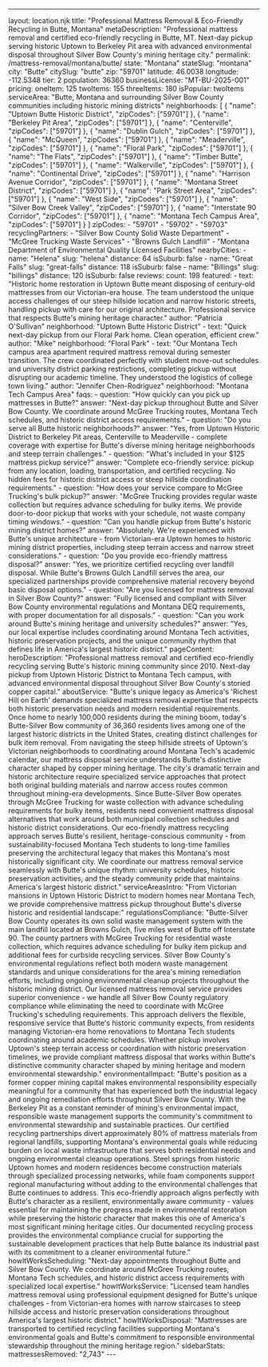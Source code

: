 ---
layout: location.njk
title: "Professional Mattress Removal & Eco-Friendly Recycling in Butte, Montana" metaDescription: "Professional mattress removal and certified eco-friendly recycling in Butte, MT. Next-day pickup serving historic Uptown to Berkeley Pit area with advanced environmental disposal throughout Silver Bow County's mining heritage city."
permalink: /mattress-removal/montana/butte/ state: "Montana" stateSlug: "montana"
city: "Butte" citySlug: "butte" zip: "59701" latitude: 46.0038 longitude: -112.5348 tier: 2 population: 36360 businessLicense: "MT-BU-2025-001" pricing: oneItem: 125 twoItems: 155 threeItems: 180 isPopular: twoItems serviceArea: "Butte, Montana and surrounding Silver Bow County communities including historic mining districts" neighborhoods: [ { "name": "Uptown Butte Historic District", "zipCodes": ["59701"] }, { "name": "Berkeley Pit Area", "zipCodes": ["59701"] }, { "name": "Centerville", "zipCodes": ["59701"] }, { "name": "Dublin Gulch", "zipCodes": ["59701"] }, { "name": "McQueen", "zipCodes": ["59701"] }, { "name": "Meaderville", "zipCodes": ["59701"] }, { "name": "Floral Park", "zipCodes": ["59701"] }, { "name": "The Flats", "zipCodes": ["59701"] }, { "name": "Timber Butte", "zipCodes": ["59701"] }, { "name": "Walkerville", "zipCodes": ["59701"] }, { "name": "Continental Drive", "zipCodes": ["59701"] }, { "name": "Harrison Avenue Corridor", "zipCodes": ["59701"] }, { "name": "Montana Street District", "zipCodes": ["59701"] }, { "name": "Park Street Area", "zipCodes": ["59701"] }, { "name": "West Side", "zipCodes": ["59701"] }, { "name": "Silver Bow Creek Valley", "zipCodes": ["59701"] }, { "name": "Interstate 90 Corridor", "zipCodes": ["59701"] }, { "name": "Montana Tech Campus Area", "zipCodes": ["59701"] } ] zipCodes: - "59701" - "59702" - "59703" recyclingPartners: - "Silver Bow County Solid Waste Department" - "McGree Trucking Waste Services" - "Browns Gulch Landfill" - "Montana Department of Environmental Quality Licensed Facilities" nearbyCities: - name: "Helena" slug: "helena" distance: 64 isSuburb: false - name: "Great Falls" slug: "great-falls" distance: 118 isSuburb: false - name: "Billings" slug: "billings" distance: 120 isSuburb: false reviews: count: 198 featured: - text: "Historic home restoration in Uptown Butte meant disposing of century-old mattresses from our Victorian-era house. The team understood the unique access challenges of our steep hillside location and narrow historic streets, handling pickup with care for our original architecture. Professional service that respects Butte's mining heritage character." author: "Patricia O'Sullivan" neighborhood: "Uptown Butte Historic District" - text: "Quick next-day pickup from our Floral Park home. Clean operation, efficient crew." author: "Mike" neighborhood: "Floral Park" - text: "Our Montana Tech campus area apartment required mattress removal during semester transition. The crew coordinated perfectly with student move-out schedules and university district parking restrictions, completing pickup without disrupting our academic timeline. They understood the logistics of college town living." author: "Jennifer Chen-Rodriguez" neighborhood: "Montana Tech Campus Area" faqs: - question: "How quickly can you pick up mattresses in Butte?" answer: "Next-day pickup throughout Butte and Silver Bow County. We coordinate around McGree Trucking routes, Montana Tech schedules, and historic district access requirements." - question: "Do you serve all Butte historic neighborhoods?" answer: "Yes, from Uptown Historic District to Berkeley Pit areas, Centerville to Meaderville - complete coverage with expertise for Butte's diverse mining heritage neighborhoods and steep terrain challenges." - question: "What's included in your $125 mattress pickup service?" answer: "Complete eco-friendly service: pickup from any location, loading, transportation, and certified recycling. No hidden fees for historic district access or steep hillside coordination requirements." - question: "How does your service compare to McGree Trucking's bulk pickup?" answer: "McGree Trucking provides regular waste collection but requires advance scheduling for bulky items. We provide door-to-door pickup that works with your schedule, not waste company timing windows." - question: "Can you handle pickup from Butte's historic mining district homes?" answer: "Absolutely. We're experienced with Butte's unique architecture - from Victorian-era Uptown homes to historic mining district properties, including steep terrain access and narrow street considerations." - question: "Do you provide eco-friendly mattress disposal?" answer: "Yes, we prioritize certified recycling over landfill disposal. While Butte's Browns Gulch Landfill serves the area, our specialized partnerships provide comprehensive material recovery beyond basic disposal options." - question: "Are you licensed for mattress removal in Silver Bow County?" answer: "Fully licensed and compliant with Silver Bow County environmental regulations and Montana DEQ requirements, with proper documentation for all disposals." - question: "Can you work around Butte's mining heritage and university schedules?" answer: "Yes, our local expertise includes coordinating around Montana Tech activities, historic preservation projects, and the unique community rhythm that defines life in America's largest historic district." pageContent: heroDescription: "Professional mattress removal and certified eco-friendly recycling serving Butte's historic mining community since 2010. Next-day pickup from Uptown Historic District to Montana Tech campus, with advanced environmental disposal throughout Silver Bow County's storied copper capital." aboutService: "Butte's unique legacy as America's 'Richest Hill on Earth' demands specialized mattress removal expertise that respects both historic preservation needs and modern residential requirements. Once home to nearly 100,000 residents during the mining boom, today's Butte-Silver Bow community of 36,360 residents lives among one of the largest historic districts in the United States, creating distinct challenges for bulk item removal. From navigating the steep hillside streets of Uptown's Victorian neighborhoods to coordinating around Montana Tech's academic calendar, our mattress disposal service understands Butte's distinctive character shaped by copper mining heritage. The city's dramatic terrain and historic architecture require specialized service approaches that protect both original building materials and narrow access routes common throughout mining-era developments. Since Butte-Silver Bow operates through McGree Trucking for waste collection with advance scheduling requirements for bulky items, residents need convenient mattress disposal alternatives that work around both municipal collection schedules and historic district considerations. Our eco-friendly mattress recycling approach serves Butte's resilient, heritage-conscious community - from sustainability-focused Montana Tech students to long-time families preserving the architectural legacy that makes this Montana's most historically significant city. We coordinate our mattress removal service seamlessly with Butte's unique rhythm: university schedules, historic preservation activities, and the steady community pride that maintains America's largest historic district." serviceAreasIntro: "From Victorian mansions in Uptown Historic District to modern homes near Montana Tech, we provide comprehensive mattress pickup throughout Butte's diverse historic and residential landscape:" regulationsCompliance: "Butte-Silver Bow County operates its own solid waste management system with the main landfill located at Browns Gulch, five miles west of Butte off Interstate 90. The county partners with McGree Trucking for residential waste collection, which requires advance scheduling for bulky item pickup and additional fees for curbside recycling services. Silver Bow County's environmental regulations reflect both modern waste management standards and unique considerations for the area's mining remediation efforts, including ongoing environmental cleanup projects throughout the historic mining district. Our licensed mattress removal service provides superior convenience - we handle all Silver Bow County regulatory compliance while eliminating the need to coordinate with McGree Trucking's scheduling requirements. This approach delivers the flexible, responsive service that Butte's historic community expects, from residents managing Victorian-era home renovations to Montana Tech students coordinating around academic schedules. Whether pickup involves Uptown's steep terrain access or coordination with historic preservation timelines, we provide compliant mattress disposal that works within Butte's distinctive community character shaped by mining heritage and modern environmental stewardship." environmentalImpact: "Butte's position as a former copper mining capital makes environmental responsibility especially meaningful for a community that has experienced both the industrial legacy and ongoing remediation efforts throughout Silver Bow County. With the Berkeley Pit as a constant reminder of mining's environmental impact, responsible waste management supports the community's commitment to environmental stewardship and sustainable practices. Our certified recycling partnerships divert approximately 80% of mattress materials from regional landfills, supporting Montana's environmental goals while reducing burden on local waste infrastructure that serves both residential needs and ongoing environmental cleanup operations. Steel springs from historic Uptown homes and modern residences become construction materials through specialized processing networks, while foam components support regional manufacturing without adding to the environmental challenges that Butte continues to address. This eco-friendly approach aligns perfectly with Butte's character as a resilient, environmentally aware community - values essential for maintaining the progress made in environmental restoration while preserving the historic character that makes this one of America's most significant mining heritage cities. Our documented recycling process provides the environmental compliance crucial for supporting the sustainable development practices that help Butte balance its industrial past with its commitment to a cleaner environmental future." howItWorksScheduling: "Next-day appointments throughout Butte and Silver Bow County. We coordinate around McGree Trucking routes, Montana Tech schedules, and historic district access requirements with specialized local expertise." howItWorksService: "Licensed team handles mattress removal using professional equipment designed for Butte's unique challenges - from Victorian-era homes with narrow staircases to steep hillside access and historic preservation considerations throughout America's largest historic district." howItWorksDisposal: "Mattresses are transported to certified recycling facilities supporting Montana's environmental goals and Butte's commitment to responsible environmental stewardship throughout the mining heritage region." sidebarStats: mattressesRemoved: "2,743" ---